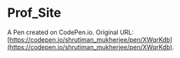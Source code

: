 # Prof_Site

A Pen created on CodePen.io. Original URL: [https://codepen.io/shrutiman_mukherjee/pen/XWqrKdb](https://codepen.io/shrutiman_mukherjee/pen/XWqrKdb).

